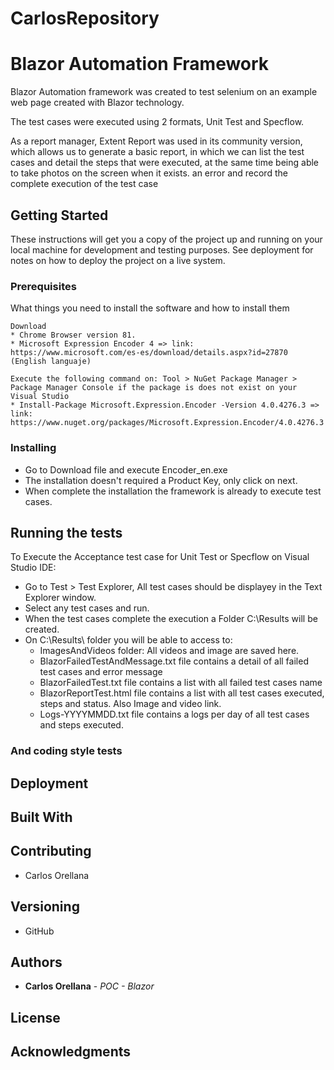 # CarlosRepository

# Blazor Automation Framework

Blazor Automation framework was created to test selenium on an example web page created with Blazor technology.

The test cases were executed using 2 formats, Unit Test and Specflow.

As a report manager, Extent Report was used in its community version, which allows us to generate a basic report, 
in which we can list the test cases and detail the steps that were executed, at the same time being able to take photos 
on the screen when it exists. an error and record the complete execution of the test case

## Getting Started

These instructions will get you a copy of the project up and running on your local machine for development and testing purposes. See deployment for notes on how to deploy the project on a live system.

### Prerequisites

What things you need to install the software and how to install them

```
Download
* Chrome Browser version 81.
* Microsoft Expression Encoder 4 => link: https://www.microsoft.com/es-es/download/details.aspx?id=27870 (English languaje)

Execute the following command on: Tool > NuGet Package Manager > Package Manager Console if the package is does not exist on your Visual Studio
* Install-Package Microsoft.Expression.Encoder -Version 4.0.4276.3 => link: https://www.nuget.org/packages/Microsoft.Expression.Encoder/4.0.4276.3

```

### Installing

* Go to Download file and execute Encoder_en.exe
* The installation doesn't required a Product Key, only click on next.
* When complete the installation the framework is already to execute test cases.

## Running the tests


To Execute the Acceptance test case for Unit Test or Specflow on Visual Studio IDE:
* Go to Test > Test Explorer, All test cases should be displayey in the Text Explorer window.
* Select any test cases and run.
* When the test cases complete the execution a Folder C:\Results will be created.
* On C:\Results\ folder you will be able to access to:
  - ImagesAndVideos folder: All videos and image are saved here.
  - BlazorFailedTestAndMessage.txt file contains a detail of all failed test cases and error message
  - BlazorFailedTest.txt file contains a list with all failed test cases name
  - BlazorReportTest.html file contains a list with all test cases executed, steps and status. Also Image and video link.
  - Logs-YYYYMMDD.txt file contains a logs per day of all test cases and steps executed.
   

### And coding style tests

## Deployment

## Built With

## Contributing

* Carlos Orellana

## Versioning

* GitHub

## Authors

* **Carlos Orellana** - *POC - Blazor* 

## License

## Acknowledgments

